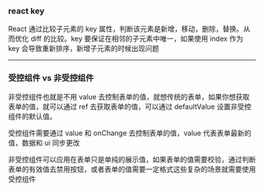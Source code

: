 ### react key

React 通过比较子元素的 key 属性，判断该元素是新增，移动，删除，替换。从而优化 diff 的比较。key 要保证在相邻的子元素中唯一，如果使用 index 作为 key 会导致重新排序，新增子元素的时候出现问题

---

### 受控组件 vs 非受控组件

非受控组件也就是不用 value 去控制表单的值，就想传统的表单，如果你想获取表单的值，就可以通过 ref 去获取表单的值，可以通过 defaultValue 设置非受控组件的默认值。

受控组件需要通过 value 和 onChange 去控制表单的值，value 代表表单最新的值，数据和 ui 同步更改

非受控组件可以应用在表单只是单纯的展示值，如果表单的值需要校验，通过判断表单的有效值去禁用按钮，或者表单的值需要一定格式这些复杂的场景就需要使用受控组件


